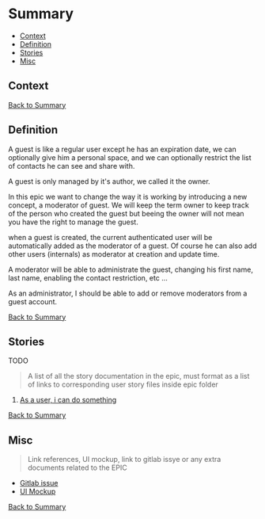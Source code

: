 # Summary

* [Context](#context)
* [Definition](#definition)
* [Stories](#stories)
* [Misc](#misc)

## Context

[Back to Summary](#summary)

## Definition

A guest is like a regular user except he has an expiration date, we can optionally give him a personal space, and we can optionally restrict the list of contacts he can see and share with.

A guest is only managed by it's author, we called it the owner.

In this epic we want to change the way it is working by introducing a new concept, a moderator of guest.
We will keep the term owner to keep track of the person who created the guest but beeing the owner will not mean you have the right to manage the guest.

when a guest is created, the current authenticated user will be automatically added as the moderator of a guest. Of course he can also add other users (internals) as moderator at creation and update time.

A moderator will be able to administrate the guest, changing his first name, last name, enabling the contact restriction, etc ...

As an administrator, I should be able to add or remove moderators from a guest account.


[Back to Summary](#summary)

## Stories

TODO

> A list of all the story documentation in the epic, must format as a list of links to corresponding user story files inside epic folder

1. [As a user, i can do something](./link-to-the-file.md)

[Back to Summary](#summary)

## Misc

> Link references, UI mockup, link to gitlab issye or any extra documents related to the EPIC

* [Gitlab issue]()
* [UI Mockup]()

[Back to Summary](#summary)
